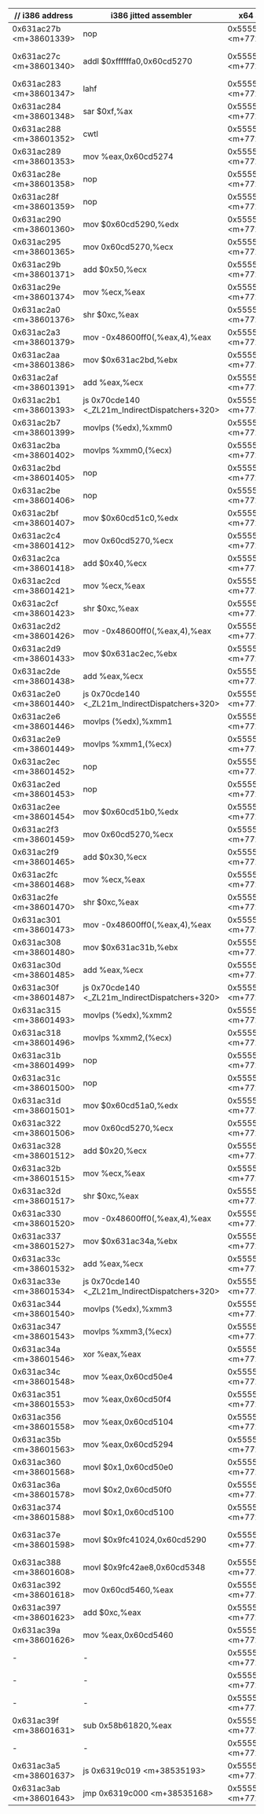    |// i386 address | i386 jitted assembler | x64 address | x64 jitted assembler | Comment |
| -------------- | -------------- | -------------- | -------------- | ------------------------- |
   0x631ac27b <m+38601339>|  nop|   0x5555649a1370 <m+77202288>|  nop|-
   0x631ac27c <m+38601340>|  addl   $0xffffffa0,0x60cd5270|   0x5555649a1371 <m+77202289>|  addq   $0xffffffffffffffa0,-0x49a7d08(%rip)        # 0x55555fff9671 <cpuRegs+465>|-
   0x631ac283 <m+38601347>|  lahf   |   0x5555649a1379 <m+77202297>|  lahf   |-
   0x631ac284 <m+38601348>|  sar    $0xf,%ax|   0x5555649a137a <m+77202298>|  sar    $0xf,%ax|-
   0x631ac288 <m+38601352>|  cwtl   |   0x5555649a137e <m+77202302>|  cwtl   |-
   0x631ac289 <m+38601353>|  mov    %eax,0x60cd5274|   0x5555649a137f <m+77202303>|  movabs %eax,0x55555fff9674|-
   0x631ac28e <m+38601358>|  nop|   0x5555649a1388 <m+77202312>|  nop|-
   0x631ac28f <m+38601359>|  nop|   0x5555649a1389 <m+77202313>|  nop|-
   0x631ac290 <m+38601360>|  mov    $0x60cd5290,%edx|   0x5555649a138a <m+77202314>|  mov    $0x5fff9690,%edx|-
   0x631ac295 <m+38601365>|  mov    0x60cd5270,%ecx|   0x5555649a138f <m+77202319>|  mov    -0x49a7d26(%rip),%rcx        # 0x55555fff9670 <cpuRegs+464>|-
   0x631ac29b <m+38601371>|  add    $0x50,%ecx|   0x5555649a1396 <m+77202326>|  add    $0x50,%ecx|-
   0x631ac29e <m+38601374>|  mov    %ecx,%eax|   0x5555649a1399 <m+77202329>|  mov    %ecx,%eax|-
   0x631ac2a0 <m+38601376>|  shr    $0xc,%eax|   0x5555649a139b <m+77202331>|  shr    $0xc,%eax|-
   0x631ac2a3 <m+38601379>|  mov    -0x48600ff0(,%eax,4),%eax|   0x5555649a139e <m+77202334>|  mov    -0x76e7eff0(,%rax,4),%eax|-
   0x631ac2aa <m+38601386>|  mov    $0x631ac2bd,%ebx|   0x5555649a13a5 <m+77202341>|  movabs $0x5555649a13bd,%rbx|-
   0x631ac2af <m+38601391>|  add    %eax,%ecx|   0x5555649a13af <m+77202351>|  add    %eax,%ecx|-
   0x631ac2b1 <m+38601393>|  js     0x70cde140 <_ZL21m_IndirectDispatchers+320>|   0x5555649a13b1 <m+77202353>|  js     0x555570003140 <_ZL21m_IndirectDispatchers+320>|-
   0x631ac2b7 <m+38601399>|  movlps (%edx),%xmm0|   0x5555649a13b7 <m+77202359>|  movlps (%rdx),%xmm0|-
   0x631ac2ba <m+38601402>|  movlps %xmm0,(%ecx)|   0x5555649a13ba <m+77202362>|  movlps %xmm0,(%rcx)|-
   0x631ac2bd <m+38601405>|  nop|   0x5555649a13bd <m+77202365>|  nop|-
   0x631ac2be <m+38601406>|  nop|   0x5555649a13be <m+77202366>|  nop|-
   0x631ac2bf <m+38601407>|  mov    $0x60cd51c0,%edx|   0x5555649a13bf <m+77202367>|  mov    $0x5fff95c0,%edx|-
   0x631ac2c4 <m+38601412>|  mov    0x60cd5270,%ecx|   0x5555649a13c4 <m+77202372>|  mov    -0x49a7d5b(%rip),%rcx        # 0x55555fff9670 <cpuRegs+464>|-
   0x631ac2ca <m+38601418>|  add    $0x40,%ecx|   0x5555649a13cb <m+77202379>|  add    $0x40,%ecx|-
   0x631ac2cd <m+38601421>|  mov    %ecx,%eax|   0x5555649a13ce <m+77202382>|  mov    %ecx,%eax|-
   0x631ac2cf <m+38601423>|  shr    $0xc,%eax|   0x5555649a13d0 <m+77202384>|  shr    $0xc,%eax|-
   0x631ac2d2 <m+38601426>|  mov    -0x48600ff0(,%eax,4),%eax|   0x5555649a13d3 <m+77202387>|  mov    -0x76e7eff0(,%rax,4),%eax|-
   0x631ac2d9 <m+38601433>|  mov    $0x631ac2ec,%ebx|   0x5555649a13da <m+77202394>|  movabs $0x5555649a13f2,%rbx|-
   0x631ac2de <m+38601438>|  add    %eax,%ecx|   0x5555649a13e4 <m+77202404>|  add    %eax,%ecx|-
   0x631ac2e0 <m+38601440>|  js     0x70cde140 <_ZL21m_IndirectDispatchers+320>|   0x5555649a13e6 <m+77202406>|  js     0x555570003140 <_ZL21m_IndirectDispatchers+320>|-
   0x631ac2e6 <m+38601446>|  movlps (%edx),%xmm1|   0x5555649a13ec <m+77202412>|  movlps (%rdx),%xmm1|-
   0x631ac2e9 <m+38601449>|  movlps %xmm1,(%ecx)|   0x5555649a13ef <m+77202415>|  movlps %xmm1,(%rcx)|-
   0x631ac2ec <m+38601452>|  nop|   0x5555649a13f2 <m+77202418>|  nop|-
   0x631ac2ed <m+38601453>|  nop|   0x5555649a13f3 <m+77202419>|  nop|-
   0x631ac2ee <m+38601454>|  mov    $0x60cd51b0,%edx|   0x5555649a13f4 <m+77202420>|  mov    $0x5fff95b0,%edx|-
   0x631ac2f3 <m+38601459>|  mov    0x60cd5270,%ecx|   0x5555649a13f9 <m+77202425>|  mov    -0x49a7d90(%rip),%rcx        # 0x55555fff9670 <cpuRegs+464>|-
   0x631ac2f9 <m+38601465>|  add    $0x30,%ecx|   0x5555649a1400 <m+77202432>|  add    $0x30,%ecx|-
   0x631ac2fc <m+38601468>|  mov    %ecx,%eax|   0x5555649a1403 <m+77202435>|  mov    %ecx,%eax|-
   0x631ac2fe <m+38601470>|  shr    $0xc,%eax|   0x5555649a1405 <m+77202437>|  shr    $0xc,%eax|-
   0x631ac301 <m+38601473>|  mov    -0x48600ff0(,%eax,4),%eax|   0x5555649a1408 <m+77202440>|  mov    -0x76e7eff0(,%rax,4),%eax|-
   0x631ac308 <m+38601480>|  mov    $0x631ac31b,%ebx|   0x5555649a140f <m+77202447>|  movabs $0x5555649a1427,%rbx|-
   0x631ac30d <m+38601485>|  add    %eax,%ecx|   0x5555649a1419 <m+77202457>|  add    %eax,%ecx|-
   0x631ac30f <m+38601487>|  js     0x70cde140 <_ZL21m_IndirectDispatchers+320>|   0x5555649a141b <m+77202459>|  js     0x555570003140 <_ZL21m_IndirectDispatchers+320>|-
   0x631ac315 <m+38601493>|  movlps (%edx),%xmm2|   0x5555649a1421 <m+77202465>|  movlps (%rdx),%xmm2|-
   0x631ac318 <m+38601496>|  movlps %xmm2,(%ecx)|   0x5555649a1424 <m+77202468>|  movlps %xmm2,(%rcx)|-
   0x631ac31b <m+38601499>|  nop|   0x5555649a1427 <m+77202471>|  nop|-
   0x631ac31c <m+38601500>|  nop|   0x5555649a1428 <m+77202472>|  nop|-
   0x631ac31d <m+38601501>|  mov    $0x60cd51a0,%edx|   0x5555649a1429 <m+77202473>|  mov    $0x5fff95a0,%edx|-
   0x631ac322 <m+38601506>|  mov    0x60cd5270,%ecx|   0x5555649a142e <m+77202478>|  mov    -0x49a7dc5(%rip),%rcx        # 0x55555fff9670 <cpuRegs+464>|-
   0x631ac328 <m+38601512>|  add    $0x20,%ecx|   0x5555649a1435 <m+77202485>|  add    $0x20,%ecx|-
   0x631ac32b <m+38601515>|  mov    %ecx,%eax|   0x5555649a1438 <m+77202488>|  mov    %ecx,%eax|-
   0x631ac32d <m+38601517>|  shr    $0xc,%eax|   0x5555649a143a <m+77202490>|  shr    $0xc,%eax|-
   0x631ac330 <m+38601520>|  mov    -0x48600ff0(,%eax,4),%eax|   0x5555649a143d <m+77202493>|  mov    -0x76e7eff0(,%rax,4),%eax|-
   0x631ac337 <m+38601527>|  mov    $0x631ac34a,%ebx|   0x5555649a1444 <m+77202500>|  movabs $0x5555649a145c,%rbx|-
   0x631ac33c <m+38601532>|  add    %eax,%ecx|   0x5555649a144e <m+77202510>|  add    %eax,%ecx|-
   0x631ac33e <m+38601534>|  js     0x70cde140 <_ZL21m_IndirectDispatchers+320>|   0x5555649a1450 <m+77202512>|  js     0x555570003140 <_ZL21m_IndirectDispatchers+320>|-
   0x631ac344 <m+38601540>|  movlps (%edx),%xmm3|   0x5555649a1456 <m+77202518>|  movlps (%rdx),%xmm3|-
   0x631ac347 <m+38601543>|  movlps %xmm3,(%ecx)|   0x5555649a1459 <m+77202521>|  movlps %xmm3,(%rcx)|-
   0x631ac34a <m+38601546>|  xor    %eax,%eax|   0x5555649a145c <m+77202524>|  xor    %eax,%eax|-
   0x631ac34c <m+38601548>|  mov    %eax,0x60cd50e4|   0x5555649a145e <m+77202526>|  movabs %eax,0x55555fff94e4|-
   0x631ac351 <m+38601553>|  mov    %eax,0x60cd50f4|   0x5555649a1467 <m+77202535>|  movabs %eax,0x55555fff94f4|-
   0x631ac356 <m+38601558>|  mov    %eax,0x60cd5104|   0x5555649a1470 <m+77202544>|  movabs %eax,0x55555fff9504|-
   0x631ac35b <m+38601563>|  mov    %eax,0x60cd5294|   0x5555649a1479 <m+77202553>|  movabs %eax,0x55555fff9694|-
   0x631ac360 <m+38601568>|  movl   $0x1,0x60cd50e0|   0x5555649a1482 <m+77202562>|  movq   $0x1,-0x49a7fa9(%rip)        # 0x55555fff94e4 <cpuRegs+68>|-
   0x631ac36a <m+38601578>|  movl   $0x2,0x60cd50f0|   0x5555649a148d <m+77202573>|  movq   $0x2,-0x49a7fa4(%rip)        # 0x55555fff94f4 <cpuRegs+84>|-
   0x631ac374 <m+38601588>|  movl   $0x1,0x60cd5100|   0x5555649a1498 <m+77202584>|  movq   $0x1,-0x49a7f9f(%rip)        # 0x55555fff9504 <cpuRegs+100>|-
   0x631ac37e <m+38601598>|  movl   $0x9fc41024,0x60cd5290|   0x5555649a14a3 <m+77202595>|  movq   $0xffffffff9fc41024,-0x49a7e1a(%rip)        # 0x55555fff9694 <cpuRegs+500>|-
   0x631ac388 <m+38601608>|  movl   $0x9fc42ae8,0x60cd5348|   0x5555649a14ae <m+77202606>|  mov    $0x9fc42ae8,%eax|-
   0x631ac392 <m+38601618>|  mov    0x60cd5460,%eax|   0x5555649a14b3 <m+77202611>|  movabs %eax,0x55555fff9748|-
   0x631ac397 <m+38601623>|  add    $0xc,%eax|   0x5555649a14bc <m+77202620>|  movabs 0x55555fff9860,%eax|-
   0x631ac39a <m+38601626>|  mov    %eax,0x60cd5460|   0x5555649a14c5 <m+77202629>|  add    $0x19,%eax|-
-|-|   0x5555649a14c8 <m+77202632>|  movabs %eax,0x55555fff9860|-
-|-|   0x5555649a14d1 <m+77202641>|  mov    %eax,%ebx|-
-|-|   0x5555649a14d3 <m+77202643>|  movabs 0x555557e03ac0,%eax|-
   0x631ac39f <m+38601631>|  sub    0x58b61820,%eax|   0x5555649a14dc <m+77202652>|  sub    %eax,%ebx|-
-|-|   0x5555649a14de <m+77202654>|  mov    %ebx,%eax|-
   0x631ac3a5 <m+38601637>|  js     0x6319c019 <m+38535193>|   0x5555649a14e0 <m+77202656>|  js     0x55556498103b <m+77070395>|-
   0x631ac3ab <m+38601643>|  jmp    0x6319c000 <m+38535168>|   0x5555649a14e6 <m+77202662>|  jmpq   0x555564981000 <m+77070336>|-

